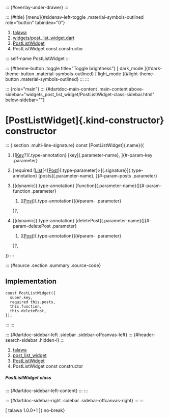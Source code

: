 ::: {#overlay-under-drawer}
:::

::: {#title}
[menu]{#sidenav-left-toggle .material-symbols-outlined role="button"
tabindex="0"}

1.  [talawa](../../index.html)
2.  [widgets/post_list_widget.dart](../../widgets_post_list_widget/)
3.  [PostListWidget](../../widgets_post_list_widget/PostListWidget-class.html)
4.  PostListWidget const constructor

::: self-name
PostListWidget
:::

::: {#theme-button .toggle title="Toggle brightness"}
[ dark_mode ]{#dark-theme-button .material-symbols-outlined} [
light_mode ]{#light-theme-button .material-symbols-outlined}
:::
:::

::: {role="main"}
::: {#dartdoc-main-content .main-content above-sidebar="widgets_post_list_widget/PostListWidget-class-sidebar.html" below-sidebar=""}
<div>

# [PostListWidget]{.kind-constructor} constructor

</div>

::: {.section .multi-line-signature}
const [PostListWidget]{.name}({

1.  [[[Key](https://api.flutter.dev/flutter/foundation/Key-class.html)?]{.type-annotation}
    [key]{.parameter-name}, ]{#-param-key .parameter}
2.  [required
    [[List](https://api.flutter.dev/flutter/dart-core/List-class.html)[\<[[Post](../../models_post_post_model/Post-class.html)]{.type-parameter}\>]{.signature}]{.type-annotation}
    [posts]{.parameter-name}, ]{#-param-posts .parameter}
3.  [[dynamic]{.type-annotation}
    [function]{.parameter-name}(]{#-param-function .parameter}
    1.  [[[Post](../../models_post_post_model/Post-class.html)]{.type-annotation}]{#param-
        .parameter}

    )?,
4.  [[dynamic]{.type-annotation}
    [deletePost]{.parameter-name}(]{#-param-deletePost .parameter}
    1.  [[[Post](../../models_post_post_model/Post-class.html)]{.type-annotation}]{#param-
        .parameter}

    )?,

})
:::

::: {#source .section .summary .source-code}
## Implementation

``` language-dart
const PostListWidget({
  super.key,
  required this.posts,
  this.function,
  this.deletePost,
});
```
:::
:::

::: {#dartdoc-sidebar-left .sidebar .sidebar-offcanvas-left}
::: {#header-search-sidebar .hidden-l}
:::

1.  [talawa](../../index.html)
2.  [post_list_widget](../../widgets_post_list_widget/)
3.  [PostListWidget](../../widgets_post_list_widget/PostListWidget-class.html)
4.  PostListWidget const constructor

##### PostListWidget class

::: {#dartdoc-sidebar-left-content}
:::
:::

::: {#dartdoc-sidebar-right .sidebar .sidebar-offcanvas-right}
:::
:::

[ talawa 1.0.0+1 ]{.no-break}
